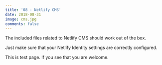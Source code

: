 ```yaml
---
title: '08 - Netlify CMS'
date: 2018-08-31
image: cms.jpg
comments: false
---
```

The included files related to Netlify CMS should work out of the box.

Just make sure that your Netlify Identity settings are correctly configured.

This is test page. If you see that you are welcome.
